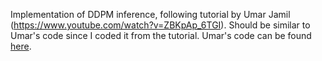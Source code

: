 Implementation of DDPM inference, following tutorial by Umar Jamil (https://www.youtube.com/watch?v=ZBKpAp_6TGI). Should be similar to Umar's code since I coded it from the tutorial. Umar's code can be found [here](https://github.com/hkproj/pytorch-stable-diffusion).
